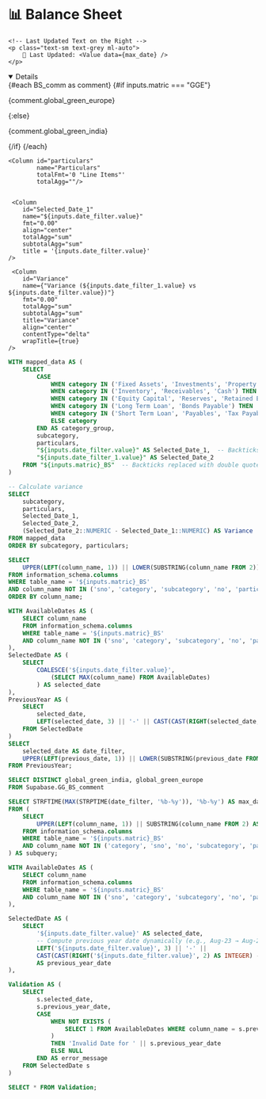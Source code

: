 <Grid cols = 2>
 


<div class="relative">  
    <h1 class="text-lg m-0">📊 Balance Sheet</h1>
</div>


<div class>

<Dropdown data={date_filter} name=date_filter value=date_filter title="Start" defaultValue="Dec-24">
    <DropdownOption value="Dec-24" valueLabel="Dec-24" />
</Dropdown>

<Dropdown data={date_filter_1} name=date_filter_1 value=date_filter_1 title="End" defaultValue="Dec-23">
    <DropdownOption value="Dec-23" valueLabel="Dec-23" />
</Dropdown>

</div>

</Grid>

<div class="flex items-center justify-between w-full">
    <!-- Button Group on the Left -->
    <ButtonGroup name="matric" display="tabs">
        <ButtonGroupItem valueLabel="Global Green India" value="GGCL" default />
        <ButtonGroupItem valueLabel="Global Green Europe" value="GGE" />
    </ButtonGroup>

    <!-- Last Updated Text on the Right -->
    <p class="text-sm text-grey ml-auto">
        📅 Last Updated: <Value data={max_date} />
    </p>
</div>

<div class="bg-gray-800 text-white p-6 shadow-lg rounded-lg mb-10">
    <!-- Display Comments Dynamically -->
    <Details title='Balance Sheet Commentary' open = true>
        {#each BS_comm as comment}
            {#if inputs.matric === "GGE"}  <!-- Match with ButtonGroupItem value -->
                <p class="text-gray-300 text-sm">{comment.global_green_europe}</p>
            {:else}
                <p class="text-gray-300 text-sm">{comment.global_green_india}</p>
            {/if}
        {/each}
    </Details>
</div>

<DataTable 
    data={subcategories} 
    groupBy="subcategory" 
    subtotals=true 
    totalRow=true
    groupsOpen=true
    totalLabel="Total"
    rowshadowing={true}
    headerFontColor=Bold
    headerColor=#FFD700
    title = "Values are in Million USD">

   <Column id="subcategory" 
        name="Sub-Category"  
        totalFmt="Total" 
        totalAgg=""
        subtotalFmt='@value' />
         

    
    <Column id="particulars" 
            name="Particulars"
            totalFmt='0 "Line Items"'
            totalAgg=""/>

    
     <Column 
        id="Selected_Date_1"
        name="${inputs.date_filter.value}"
        fmt="0.00"
        align="center" 
        totalAgg="sum" 
        subtotalAgg="sum"
        title = '{inputs.date_filter.value}'
    />
            
   <Column 
        id="Selected_Date_2"
        name="${inputs.date_filter_1.value}" 
        fmt="0.00" 
        totalAgg="sum"
        align="center" 
        subtotalAgg="sum"
        title = '{inputs.date_filter_1.value}'
    />

     <Column 
        id="Variance" 
        name={"Variance (${inputs.date_filter_1.value} vs ${inputs.date_filter.value})"} 
        fmt="0.00" 
        totalAgg="sum" 
        subtotalAgg="sum"
        title="Variance"
        align="center"
        contentType="delta"
        wrapTitle={true}
    />      

</DataTable>




```sql subcategories
WITH mapped_data AS (
    SELECT 
        CASE 
            WHEN category IN ('Fixed Assets', 'Investments', 'Property') THEN 'Non Current Assets'
            WHEN category IN ('Inventory', 'Receivables', 'Cash') THEN 'Current Assets'
            WHEN category IN ('Equity Capital', 'Reserves', 'Retained Earnings') THEN 'Shareholder''s Funds'
            WHEN category IN ('Long Term Loan', 'Bonds Payable') THEN 'Non Current Liabilities'
            WHEN category IN ('Short Term Loan', 'Payables', 'Tax Payable') THEN 'Current Liabilities'
            ELSE category  
        END AS category_group,
        subcategory,  
        particulars,
        "${inputs.date_filter.value}" AS Selected_Date_1,  -- Backticks replaced with double quotes
        "${inputs.date_filter_1.value}" AS Selected_Date_2
    FROM "${inputs.matric}_BS"  -- Backticks replaced with double quotes
)

-- Calculate variance
SELECT 
    subcategory,  
    particulars,
    Selected_Date_1,
    Selected_Date_2,
    (Selected_Date_2::NUMERIC - Selected_Date_1::NUMERIC) AS Variance
FROM mapped_data
ORDER BY subcategory, particulars;
```

```sql date_filter
SELECT 
    UPPER(LEFT(column_name, 1)) || LOWER(SUBSTRING(column_name FROM 2)) AS date_filter
FROM information_schema.columns
WHERE table_name = '${inputs.matric}_BS'  
AND column_name NOT IN ('sno', 'category', 'subcategory', 'no', 'particulars')
ORDER BY column_name;
```

```sql date_filter_1
WITH AvailableDates AS (
    SELECT column_name 
    FROM information_schema.columns 
    WHERE table_name = '${inputs.matric}_BS'  
    AND column_name NOT IN ('sno', 'category', 'subcategory', 'no', 'particulars')
),
SelectedDate AS (
    SELECT 
        COALESCE('${inputs.date_filter.value}', 
            (SELECT MAX(column_name) FROM AvailableDates)
        ) AS selected_date
), 
PreviousYear AS (
    SELECT 
        selected_date,
        LEFT(selected_date, 3) || '-' || CAST(CAST(RIGHT(selected_date, 2) AS INTEGER) - 1 AS TEXT) AS previous_date
    FROM SelectedDate
)
SELECT 
    selected_date AS date_filter,
    UPPER(LEFT(previous_date, 1)) || LOWER(SUBSTRING(previous_date FROM 2)) AS date_filter_1
FROM PreviousYear;
```


```sql BS_comm
SELECT DISTINCT global_green_india, global_green_europe 
FROM Supabase.GG_BS_comment 
```

```sql max_date
SELECT STRFTIME(MAX(STRPTIME(date_filter, '%b-%y')), '%b-%y') AS max_date
FROM (
    SELECT 
        UPPER(LEFT(column_name, 1)) || SUBSTRING(column_name FROM 2) AS date_filter
    FROM information_schema.columns
    WHERE table_name = '${inputs.matric}_BS'
    AND column_name NOT IN ('category', 'sno', 'no', 'subcategory', 'particulars') -- Exclude non-date columns
) AS subquery;
```

```sql test
WITH AvailableDates AS (
    SELECT column_name 
    FROM information_schema.columns 
    WHERE table_name = '${inputs.matric}_BS'  
    AND column_name NOT IN ('sno', 'category', 'subcategory', 'no', 'particulars')
),

SelectedDate AS (
    SELECT 
        '${inputs.date_filter.value}' AS selected_date,
        -- Compute previous year date dynamically (e.g., Aug-23 → Aug-22)
        LEFT('${inputs.date_filter.value}', 3) || '-' || 
        CAST(CAST(RIGHT('${inputs.date_filter.value}', 2) AS INTEGER) - 1 AS TEXT) 
        AS previous_year_date
),

Validation AS (
    SELECT 
        s.selected_date,
        s.previous_year_date,
        CASE 
            WHEN NOT EXISTS (
                SELECT 1 FROM AvailableDates WHERE column_name = s.previous_year_date
            ) 
            THEN 'Invalid Date for ' || s.previous_year_date
            ELSE NULL 
        END AS error_message
    FROM SelectedDate s
)

SELECT * FROM Validation;
```

